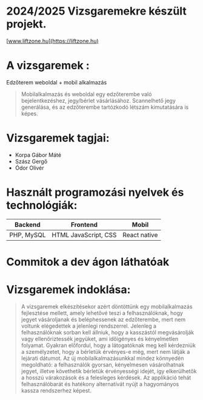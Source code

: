 
# 2024/2025 Vizsgaremekre készült projekt.
[www.liftzone.hu](https://liftzone.hu)

# A vizsgaremek :
Edzőterem weboldal + mobil alkalmazás
> Mobilalkalmazás és weboldal egy edzőterembe való bejelentkezéshez,
> jegy/bérlet vásárlásához. Scannelhető jegy generálása, és az
> edzőterembe tartózkodó létszám kimutatására is képes.

# Vizsgaremek tagjai:
- Korpa Gábor Máté
- Szász Gergő
- Ódor Olivér

# Használt programozási nyelvek és technológiák:
| Backend | Frontend | Mobil |
|--|--|--|
| PHP, MySQL | HTML JavaScript, CSS | React native |

# Commitok a dev ágon láthatóak

# Vizsgaremek indoklása:

> A vizsgaremek elkészítésekor azért döntöttünk egy mobilalkalmazás
> fejlesztése mellett, amely lehetővé teszi a felhasználóknak, hogy
> jegyet vásároljanak és beléphessenek az edzőterembe, mert nem voltunk
> elégedettek a jelenlegi rendszerrel. Jelenleg a felhasználóknak sorban
> kell állniuk, hogy a kasszástól megvásárolják vagy ellenőriztessék
> jegyüket, ami időigényes és kényelmetlen folyamat. Gyakran előfordul,
> hogy a látogatóknak meg kell kérdezniük a személyzetet, hogy a
> bérletük érvényes-e még, mert nem látják a lejárati dátumot. Az új
> mobilalkalmazásunkkal mindez könnyedén megoldható: a felhasználók
> gyorsan, kényelmesen vásárolhatnak jegyet, illetve követhetik bérletük
> érvényességi idejét, így elkerülhetők a hosszú várakozások és a
> felesleges kérdések. Az applikáció tehát felhasználóbarát és hatékony
> alternatívát nyújt a hagyományos kassza rendszerhez képest.





